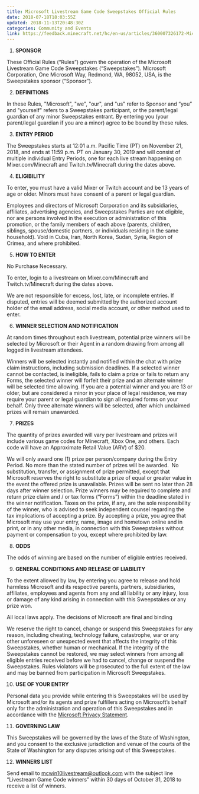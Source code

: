 ```yaml
---
title: Microsoft Livestream Game Code Sweepstakes Official Rules
date: 2018-07-18T18:03:55Z
updated: 2018-11-13T20:48:30Z
categories: Community and Events
link: https://feedback.minecraft.net/hc/en-us/articles/360007326172-Microsoft-Livestream-Game-Code-Sweepstakes-Official-Rules
---
```


1.  **SPONSOR**

These Official Rules (“Rules”) govern the operation of the Microsoft Livestream Game Code Sweepstakes (“Sweepstakes”). Microsoft Corporation, One Microsoft Way, Redmond, WA, 98052, USA, is the Sweepstakes sponsor (“Sponsor”).

2.  **DEFINITIONS**

In these Rules, "Microsoft", "we", "our", and "us" refer to Sponsor and “you” and "yourself" refers to a Sweepstakes participant, or the parent/legal guardian of any minor Sweepstakes entrant. By entering you (your parent/legal guardian if you are a minor) agree to be bound by these rules. 

3.  **ENTRY PERIOD**

The Sweepstakes starts at 12:01 a.m. Pacific Time (PT) on November 21, 2018, and ends at 11:59 p.m. PT on January 30, 2019 and will consist of multiple individual Entry Periods, one for each live stream happening on Mixer.com/Minecraft and Twitch.tv/Minecraft during the dates above.  

4.  **ELIGIBILITY**

To enter, you must have a valid Mixer or Twitch account and be 13 years of age or older. Minors must have consent of a parent or legal guardian.

Employees and directors of Microsoft Corporation and its subsidiaries, affiliates, advertising agencies, and Sweepstakes Parties are not eligible, nor are persons involved in the execution or administration of this promotion, or the family members of each above (parents, children, siblings, spouse/domestic partners, or individuals residing in the same household). Void in Cuba, Iran, North Korea, Sudan, Syria, Region of Crimea, and where prohibited.

5.  **HOW TO ENTER**

No Purchase Necessary.

To enter, login to a livestream on Mixer.com/Minecraft and Twitch.tv/Minecraft during the dates above.

We are not responsible for excess, lost, late, or incomplete entries. If disputed, entries will be deemed submitted by the authorized account holder of the email address, social media account, or other method used to enter.

6.  **WINNER SELECTION AND NOTIFICATION**

At random times throughout each livestream, potential prize winners will be selected by Microsoft or their Agent in a random drawing from among all logged in livestream attendees. 

Winners will be selected instantly and notified within the chat with prize claim instructions, including submission deadlines. If a selected winner cannot be contacted, is ineligible, fails to claim a prize or fails to return any Forms, the selected winner will forfeit their prize and an alternate winner will be selected time allowing. If you are a potential winner and you are 13 or older, but are considered a minor in your place of legal residence, we may require your parent or legal guardian to sign all required forms on your behalf. Only three alternate winners will be selected, after which unclaimed prizes will remain unawarded. 

7.  **PRIZES**

The quantity of prizes awarded will vary per livestream and prizes will include various game codes for Minecraft, Xbox One, and others. Each code will have an Approximate Retail Value (ARV) of \$20.

We will only award one (1) prize per person/company during the Entry Period. No more than the stated number of prizes will be awarded.  No substitution, transfer, or assignment of prize permitted, except that Microsoft reserves the right to substitute a prize of equal or greater value in the event the offered prize is unavailable. Prizes will be sent no later than 28 days after winner selection. Prize winners may be required to complete and return prize claim and / or tax forms (“Forms”) within the deadline stated in the winner notification. Taxes on the prize, if any, are the sole responsibility of the winner, who is advised to seek independent counsel regarding the tax implications of accepting a prize. By accepting a prize, you agree that Microsoft may use your entry, name, image and hometown online and in print, or in any other media, in connection with this Sweepstakes without payment or compensation to you, except where prohibited by law.

8.  **ODDS**

The odds of winning are based on the number of eligible entries received.

9.  **GENERAL CONDITIONS AND RELEASE OF LIABILITY**

To the extent allowed by law, by entering you agree to release and hold harmless Microsoft and its respective parents, partners, subsidiaries, affiliates, employees and agents from any and all liability or any injury, loss or damage of any kind arising in connection with this Sweepstakes or any prize won.

All local laws apply. The decisions of Microsoft are final and binding

We reserve the right to cancel, change or suspend this Sweepstakes for any reason, including cheating, technology failure, catastrophe, war or any other unforeseen or unexpected event that affects the integrity of this Sweepstakes, whether human or mechanical. If the integrity of the Sweepstakes cannot be restored, we may select winners from among all eligible entries received before we had to cancel, change or suspend the Sweepstakes. Rules violators will be prosecuted to the full extent of the law and may be banned from participation in Microsoft Sweepstakes. 

10. **USE OF YOUR ENTRY**

Personal data you provide while entering this Sweepstakes will be used by Microsoft and/or its agents and prize fulfillers acting on Microsoft’s behalf only for the administration and operation of this Sweepstakes and in accordance with the [Microsoft Privacy Statement](https://go.microsoft.com/fwlink/?LinkId=521839).

11. **GOVERNING LAW**

This Sweepstakes will be governed by the laws of the State of Washington, and you consent to the exclusive jurisdiction and venue of the courts of the State of Washington for any disputes arising out of this Sweepstakes.  

12. **WINNERS LIST**

Send email to mcwin10livestream@outlook.com with the subject line “Livestream Game Code winners” within 30 days of October 31, 2018 to receive a list of winners.
